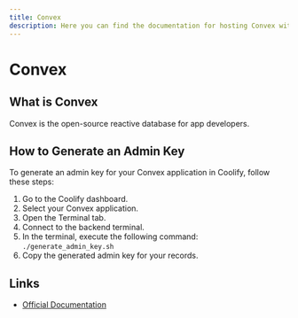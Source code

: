 ```yaml
---
title: Convex
description: Here you can find the documentation for hosting Convex with Coolify.
---
```


# Convex

<ZoomableImage src="/docs/images/services/convex.svg" />

## What is Convex

Convex is the open-source reactive database for app developers.

## How to Generate an Admin Key

To generate an admin key for your Convex application in Coolify, follow these steps:
1. Go to the Coolify dashboard.
2. Select your Convex application.
3. Open the Terminal tab.
4. Connect to the backend terminal.
5. In the terminal, execute the following command: `./generate_admin_key.sh`
6. Copy the generated admin key for your records.

## Links

- [Official Documentation](https://docs.convex.dev/?utm_source=coolify.io)

